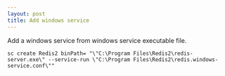 ```yaml
---
layout: post
title: Add windows service
---
```

Add a windows service from windows service executable file.
```
sc create Redis2 binPath= "\"C:\Program Files\Redis2\redis-server.exe\" --service-run \"C:\Program Files\Redis2\redis.windows-service.conf\""
```

